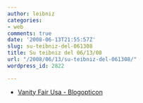```yaml
---
author: leibniz
categories:
- web
comments: true
date: '2008-06-13T21:55:57Z'
slug: su-teibniz-del-061308
title: Su teibniz del 06/13/08
url: "/2008/06/13/su-teibniz-del-061308/"
wordpress_id: 2822

---
```

* [Vanity Fair Usa - Blogopticon ](http://feeds.feedburner.com/~r/teibniz/~3/310962560/38232760)


